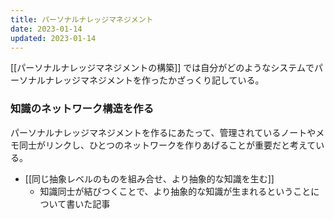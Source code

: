 ```yaml
---
title: パーソナルナレッジマネジメント
date: 2023-01-14
updated: 2023-01-14
---
```


[[パーソナルナレッジマネジメントの構築]] では自分がどのようなシステムでパーソナルナレッジマネジメントを作ったかざっくり記している。

### 知識のネットワーク構造を作る

パーソナルナレッジマネジメントを作るにあたって、管理されているノートやメモ同士がリンクし、ひとつのネットワークを作りあげることが重要だと考えている。

- [[同じ抽象レベルのものを組み合せ、より抽象的な知識を生む]]
	- 知識同士が結びつくことで、より抽象的な知識が生まれるということについて書いた記事